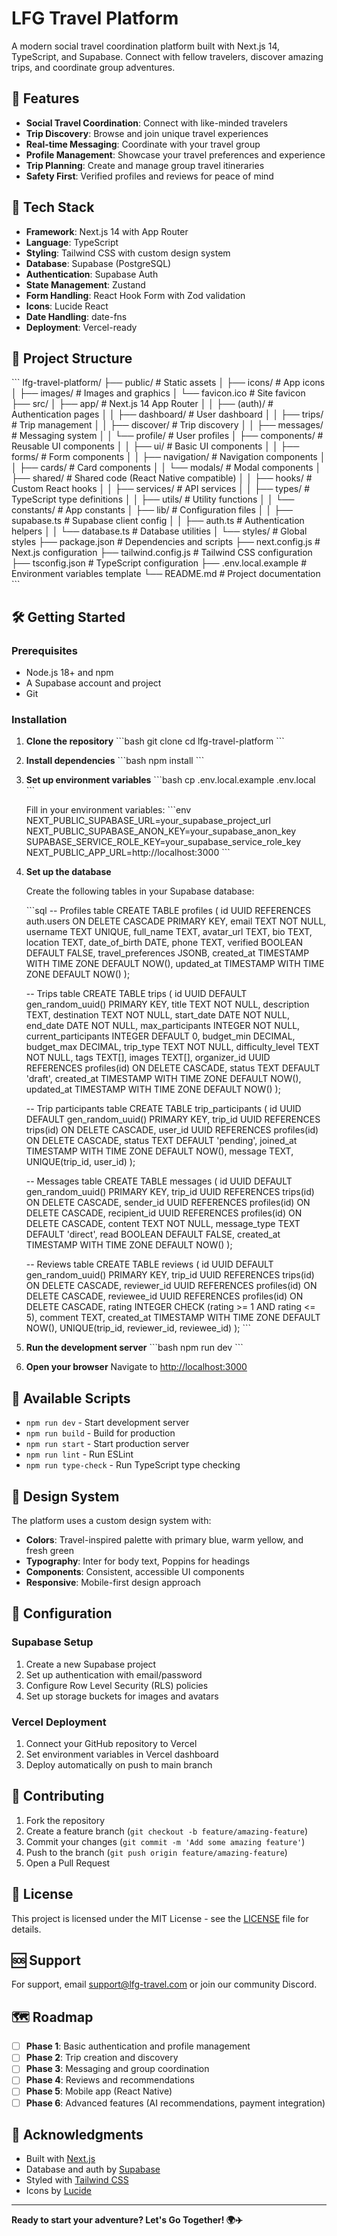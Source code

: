 # LFG Travel Platform

A modern social travel coordination platform built with Next.js 14, TypeScript, and Supabase. Connect with fellow travelers, discover amazing trips, and coordinate group adventures.

## 🌟 Features

- **Social Travel Coordination**: Connect with like-minded travelers
- **Trip Discovery**: Browse and join unique travel experiences
- **Real-time Messaging**: Coordinate with your travel group
- **Profile Management**: Showcase your travel preferences and experience
- **Trip Planning**: Create and manage group travel itineraries
- **Safety First**: Verified profiles and reviews for peace of mind

## 🚀 Tech Stack

- **Framework**: Next.js 14 with App Router
- **Language**: TypeScript
- **Styling**: Tailwind CSS with custom design system
- **Database**: Supabase (PostgreSQL)
- **Authentication**: Supabase Auth
- **State Management**: Zustand
- **Form Handling**: React Hook Form with Zod validation
- **Icons**: Lucide React
- **Date Handling**: date-fns
- **Deployment**: Vercel-ready

## 📁 Project Structure

\`\`\`
lfg-travel-platform/
├── public/                     # Static assets
│   ├── icons/                 # App icons
│   ├── images/                # Images and graphics
│   └── favicon.ico            # Site favicon
├── src/
│   ├── app/                   # Next.js 14 App Router
│   │   ├── (auth)/           # Authentication pages
│   │   ├── dashboard/        # User dashboard
│   │   ├── trips/           # Trip management
│   │   ├── discover/        # Trip discovery
│   │   ├── messages/        # Messaging system
│   │   └── profile/         # User profiles
│   ├── components/           # Reusable UI components
│   │   ├── ui/              # Basic UI components
│   │   ├── forms/           # Form components
│   │   ├── navigation/      # Navigation components
│   │   ├── cards/           # Card components
│   │   └── modals/          # Modal components
│   ├── shared/              # Shared code (React Native compatible)
│   │   ├── hooks/           # Custom React hooks
│   │   ├── services/        # API services
│   │   ├── types/           # TypeScript type definitions
│   │   ├── utils/           # Utility functions
│   │   └── constants/       # App constants
│   ├── lib/                 # Configuration files
│   │   ├── supabase.ts      # Supabase client config
│   │   ├── auth.ts          # Authentication helpers
│   │   └── database.ts      # Database utilities
│   └── styles/              # Global styles
├── package.json             # Dependencies and scripts
├── next.config.js          # Next.js configuration
├── tailwind.config.js      # Tailwind CSS configuration
├── tsconfig.json           # TypeScript configuration
├── .env.local.example      # Environment variables template
└── README.md               # Project documentation
\`\`\`

## 🛠 Getting Started

### Prerequisites

- Node.js 18+ and npm
- A Supabase account and project
- Git

### Installation

1. **Clone the repository**
   \`\`\`bash
   git clone <repository-url>
   cd lfg-travel-platform
   \`\`\`

2. **Install dependencies**
   \`\`\`bash
   npm install
   \`\`\`

3. **Set up environment variables**
   \`\`\`bash
   cp .env.local.example .env.local
   \`\`\`
   
   Fill in your environment variables:
   \`\`\`env
   NEXT_PUBLIC_SUPABASE_URL=your_supabase_project_url
   NEXT_PUBLIC_SUPABASE_ANON_KEY=your_supabase_anon_key
   SUPABASE_SERVICE_ROLE_KEY=your_supabase_service_role_key
   NEXT_PUBLIC_APP_URL=http://localhost:3000
   \`\`\`

4. **Set up the database**
   
   Create the following tables in your Supabase database:

   \`\`\`sql
   -- Profiles table
   CREATE TABLE profiles (
     id UUID REFERENCES auth.users ON DELETE CASCADE PRIMARY KEY,
     email TEXT NOT NULL,
     username TEXT UNIQUE,
     full_name TEXT,
     avatar_url TEXT,
     bio TEXT,
     location TEXT,
     date_of_birth DATE,
     phone TEXT,
     verified BOOLEAN DEFAULT FALSE,
     travel_preferences JSONB,
     created_at TIMESTAMP WITH TIME ZONE DEFAULT NOW(),
     updated_at TIMESTAMP WITH TIME ZONE DEFAULT NOW()
   );

   -- Trips table
   CREATE TABLE trips (
     id UUID DEFAULT gen_random_uuid() PRIMARY KEY,
     title TEXT NOT NULL,
     description TEXT,
     destination TEXT NOT NULL,
     start_date DATE NOT NULL,
     end_date DATE NOT NULL,
     max_participants INTEGER NOT NULL,
     current_participants INTEGER DEFAULT 0,
     budget_min DECIMAL,
     budget_max DECIMAL,
     trip_type TEXT NOT NULL,
     difficulty_level TEXT NOT NULL,
     tags TEXT[],
     images TEXT[],
     organizer_id UUID REFERENCES profiles(id) ON DELETE CASCADE,
     status TEXT DEFAULT 'draft',
     created_at TIMESTAMP WITH TIME ZONE DEFAULT NOW(),
     updated_at TIMESTAMP WITH TIME ZONE DEFAULT NOW()
   );

   -- Trip participants table
   CREATE TABLE trip_participants (
     id UUID DEFAULT gen_random_uuid() PRIMARY KEY,
     trip_id UUID REFERENCES trips(id) ON DELETE CASCADE,
     user_id UUID REFERENCES profiles(id) ON DELETE CASCADE,
     status TEXT DEFAULT 'pending',
     joined_at TIMESTAMP WITH TIME ZONE DEFAULT NOW(),
     message TEXT,
     UNIQUE(trip_id, user_id)
   );

   -- Messages table
   CREATE TABLE messages (
     id UUID DEFAULT gen_random_uuid() PRIMARY KEY,
     trip_id UUID REFERENCES trips(id) ON DELETE CASCADE,
     sender_id UUID REFERENCES profiles(id) ON DELETE CASCADE,
     recipient_id UUID REFERENCES profiles(id) ON DELETE CASCADE,
     content TEXT NOT NULL,
     message_type TEXT DEFAULT 'direct',
     read BOOLEAN DEFAULT FALSE,
     created_at TIMESTAMP WITH TIME ZONE DEFAULT NOW()
   );

   -- Reviews table
   CREATE TABLE reviews (
     id UUID DEFAULT gen_random_uuid() PRIMARY KEY,
     trip_id UUID REFERENCES trips(id) ON DELETE CASCADE,
     reviewer_id UUID REFERENCES profiles(id) ON DELETE CASCADE,
     reviewee_id UUID REFERENCES profiles(id) ON DELETE CASCADE,
     rating INTEGER CHECK (rating >= 1 AND rating <= 5),
     comment TEXT,
     created_at TIMESTAMP WITH TIME ZONE DEFAULT NOW(),
     UNIQUE(trip_id, reviewer_id, reviewee_id)
   );
   \`\`\`

5. **Run the development server**
   \`\`\`bash
   npm run dev
   \`\`\`

6. **Open your browser**
   Navigate to [http://localhost:3000](http://localhost:3000)

## 📝 Available Scripts

- `npm run dev` - Start development server
- `npm run build` - Build for production
- `npm run start` - Start production server
- `npm run lint` - Run ESLint
- `npm run type-check` - Run TypeScript type checking

## 🎨 Design System

The platform uses a custom design system with:

- **Colors**: Travel-inspired palette with primary blue, warm yellow, and fresh green
- **Typography**: Inter for body text, Poppins for headings
- **Components**: Consistent, accessible UI components
- **Responsive**: Mobile-first design approach

## 🔧 Configuration

### Supabase Setup

1. Create a new Supabase project
2. Set up authentication with email/password
3. Configure Row Level Security (RLS) policies
4. Set up storage buckets for images and avatars

### Vercel Deployment

1. Connect your GitHub repository to Vercel
2. Set environment variables in Vercel dashboard
3. Deploy automatically on push to main branch

## 🤝 Contributing

1. Fork the repository
2. Create a feature branch (`git checkout -b feature/amazing-feature`)
3. Commit your changes (`git commit -m 'Add some amazing feature'`)
4. Push to the branch (`git push origin feature/amazing-feature`)
5. Open a Pull Request

## 📄 License

This project is licensed under the MIT License - see the [LICENSE](LICENSE) file for details.

## 🆘 Support

For support, email support@lfg-travel.com or join our community Discord.

## 🗺 Roadmap

- [ ] **Phase 1**: Basic authentication and profile management
- [ ] **Phase 2**: Trip creation and discovery
- [ ] **Phase 3**: Messaging and group coordination
- [ ] **Phase 4**: Reviews and recommendations
- [ ] **Phase 5**: Mobile app (React Native)
- [ ] **Phase 6**: Advanced features (AI recommendations, payment integration)

## 🙏 Acknowledgments

- Built with [Next.js](https://nextjs.org/)
- Database and auth by [Supabase](https://supabase.com/)
- Styled with [Tailwind CSS](https://tailwindcss.com/)
- Icons by [Lucide](https://lucide.dev/)

---

**Ready to start your adventure? Let's Go Together! 🌍✈️**
